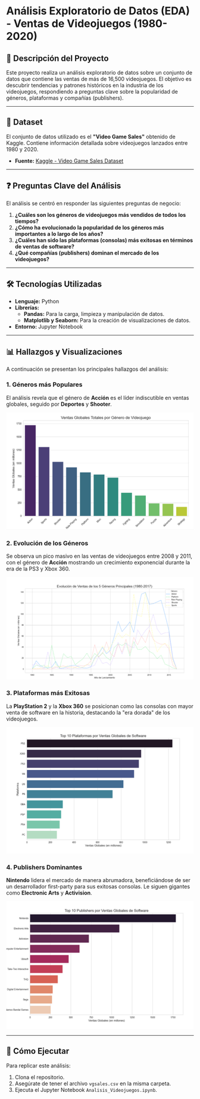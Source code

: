 # Análisis Exploratorio de Datos (EDA) - Ventas de Videojuegos (1980-2020)

## 📖 Descripción del Proyecto

Este proyecto realiza un análisis exploratorio de datos sobre un conjunto de datos que contiene las ventas de más de 16,500 videojuegos. El objetivo es descubrir tendencias y patrones históricos en la industria de los videojuegos, respondiendo a preguntas clave sobre la popularidad de géneros, plataformas y compañías (publishers).

---

## 💾 Dataset

El conjunto de datos utilizado es el **"Video Game Sales"** obtenido de Kaggle. Contiene información detallada sobre videojuegos lanzados entre 1980 y 2020.

- **Fuente:** [Kaggle - Video Game Sales Dataset](https://www.kaggle.com/datasets/gregorut/videogamesales)

---

## ❓ Preguntas Clave del Análisis

El análisis se centró en responder las siguientes preguntas de negocio:

1.  **¿Cuáles son los géneros de videojuegos más vendidos de todos los tiempos?**
2.  **¿Cómo ha evolucionado la popularidad de los géneros más importantes a lo largo de los años?**
3.  **¿Cuáles han sido las plataformas (consolas) más exitosas en términos de ventas de software?**
4.  **¿Qué compañías (publishers) dominan el mercado de los videojuegos?**

---

## 🛠️ Tecnologías Utilizadas

- **Lenguaje:** Python
- **Librerías:**
  - **Pandas:** Para la carga, limpieza y manipulación de datos.
  - **Matplotlib y Seaborn:** Para la creación de visualizaciones de datos.
- **Entorno:** Jupyter Notebook

---

## 📊 Hallazgos y Visualizaciones

A continuación se presentan los principales hallazgos del análisis:

### 1. Géneros más Populares
El análisis revela que el género de **Acción** es el líder indiscutible en ventas globales, seguido por **Deportes** y **Shooter**.

![Gráfico de Ventas por Género](https://github.com/Diegomed11/Analisis_de_datos-en-videojuegos/blob/main/images/ventasporgenero.png?raw=true)

### 2. Evolución de los Géneros
Se observa un pico masivo en las ventas de videojuegos entre 2008 y 2011, con el género de **Acción** mostrando un crecimiento exponencial durante la era de la PS3 y Xbox 360.

![Gráfico de Evolución de Géneros](https://github.com/Diegomed11/Analisis_de_datos-en-videojuegos/blob/main/images/evoluciongenero.png?raw=true)

### 3. Plataformas más Exitosas
La **PlayStation 2** y la **Xbox 360** se posicionan como las consolas con mayor venta de software en la historia, destacando la "era dorada" de los videojuegos.

![Gráfico de Ventas por Plataforma](https://github.com/Diegomed11/Analisis_de_datos-en-videojuegos/blob/main/images/ventasplataforma.png?raw=true)

### 4. Publishers Dominantes
**Nintendo** lidera el mercado de manera abrumadora, beneficiándose de ser un desarrollador first-party para sus exitosas consolas. Le siguen gigantes como **Electronic Arts** y **Activision**.

![Gráfico de Ventas por Publisher](https://github.com/Diegomed11/Analisis_de_datos-en-videojuegos/blob/main/images/toppublisher.png?raw=true)

---

## 🚀 Cómo Ejecutar
Para replicar este análisis:
1. Clona el repositorio.
2. Asegúrate de tener el archivo `vgsales.csv` en la misma carpeta.
3. Ejecuta el Jupyter Notebook `Analisis_Videojuegos.ipynb`.
